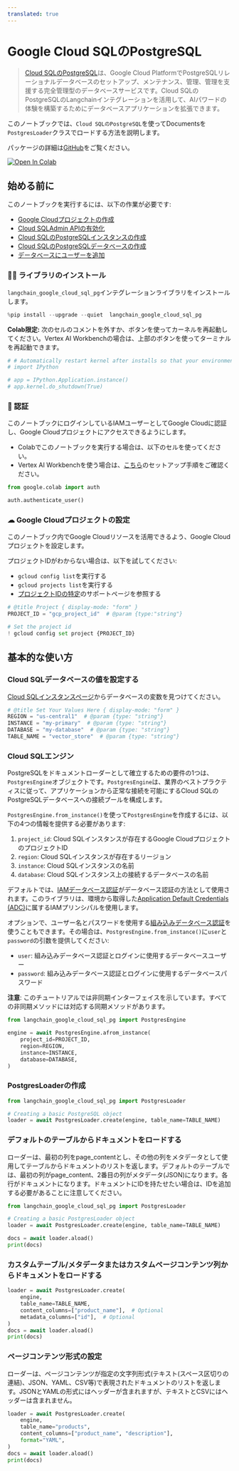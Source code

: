 ```yaml
---
translated: true
---
```


# Google Cloud SQLのPostgreSQL

> [Cloud SQLのPostgreSQL](https://cloud.google.com/sql/docs/postgres)は、Google Cloud PlatformでPostgreSQLリレーショナルデータベースのセットアップ、メンテナンス、管理、管理を支援する完全管理型のデータベースサービスです。Cloud SQLのPostgreSQLのLangchainインテグレーションを活用して、AIパワードの体験を構築するためにデータベースアプリケーションを拡張できます。

このノートブックでは、`Cloud SQLのPostgreSQL`を使ってDocumentsを`PostgresLoader`クラスでロードする方法を説明します。

パッケージの詳細は[GitHub](https://github.com/googleapis/langchain-google-cloud-sql-pg-python/)をご覧ください。

[![Open In Colab](https://colab.research.google.com/assets/colab-badge.svg)](https://colab.research.google.com/github/googleapis/langchain-google-cloud-sql-pg-python/blob/main/docs/document_loader.ipynb)

## 始める前に

このノートブックを実行するには、以下の作業が必要です:

 * [Google Cloudプロジェクトの作成](https://developers.google.com/workspace/guides/create-project)
 * [Cloud SQLAdmin APIの有効化](https://console.cloud.google.com/marketplace/product/google/sqladmin.googleapis.com)
 * [Cloud SQLのPostgreSQLインスタンスの作成](https://cloud.google.com/sql/docs/postgres/create-instance)
 * [Cloud SQLのPostgreSQLデータベースの作成](https://cloud.google.com/sql/docs/postgres/create-manage-databases)
 * [データベースにユーザーを追加](https://cloud.google.com/sql/docs/postgres/create-manage-users)

### 🦜🔗 ライブラリのインストール

`langchain_google_cloud_sql_pg`インテグレーションライブラリをインストールします。

```python
%pip install --upgrade --quiet  langchain_google_cloud_sql_pg
```

**Colab限定:** 次のセルのコメントを外すか、ボタンを使ってカーネルを再起動してください。Vertex AI Workbenchの場合は、上部のボタンを使ってターミナルを再起動できます。

```python
# # Automatically restart kernel after installs so that your environment can access the new packages
# import IPython

# app = IPython.Application.instance()
# app.kernel.do_shutdown(True)
```

### 🔐 認証

このノートブックにログインしているIAMユーザーとしてGoogle Cloudに認証し、Google Cloudプロジェクトにアクセスできるようにします。

* Colabでこのノートブックを実行する場合は、以下のセルを使ってください。
* Vertex AI Workbenchを使う場合は、[こちら](https://github.com/GoogleCloudPlatform/generative-ai/tree/main/setup-env)のセットアップ手順をご確認ください。

```python
from google.colab import auth

auth.authenticate_user()
```

### ☁ Google Cloudプロジェクトの設定

このノートブック内でGoogle Cloudリソースを活用できるよう、Google Cloudプロジェクトを設定します。

プロジェクトIDがわからない場合は、以下を試してください:

* `gcloud config list`を実行する
* `gcloud projects list`を実行する
* [プロジェクトIDの特定](https://support.google.com/googleapi/answer/7014113)のサポートページを参照する

```python
# @title Project { display-mode: "form" }
PROJECT_ID = "gcp_project_id"  # @param {type:"string"}

# Set the project id
! gcloud config set project {PROJECT_ID}
```

## 基本的な使い方

### Cloud SQLデータベースの値を設定する

[Cloud SQLインスタンスページ](https://console.cloud.google.com/sql/instances)からデータベースの変数を見つけてください。

```python
# @title Set Your Values Here { display-mode: "form" }
REGION = "us-central1"  # @param {type: "string"}
INSTANCE = "my-primary"  # @param {type: "string"}
DATABASE = "my-database"  # @param {type: "string"}
TABLE_NAME = "vector_store"  # @param {type: "string"}
```

### Cloud SQLエンジン

PostgreSQLをドキュメントローダーとして確立するための要件の1つは、`PostgresEngine`オブジェクトです。`PostgresEngine`は、業界のベストプラクティスに従って、アプリケーションから正常な接続を可能にするCloud SQLのPostgreSQLデータベースへの接続プールを構成します。

`PostgresEngine.from_instance()`を使って`PostgresEngine`を作成するには、以下の4つの情報を提供する必要があります:

1. `project_id`: Cloud SQLインスタンスが存在するGoogle CloudプロジェクトのプロジェクトID
1. `region`: Cloud SQLインスタンスが存在するリージョン
1. `instance`: Cloud SQLインスタンスの名前
1. `database`: Cloud SQLインスタンス上の接続するデータベースの名前

デフォルトでは、[IAMデータベース認証](https://cloud.google.com/sql/docs/postgres/iam-authentication)がデータベース認証の方法として使用されます。このライブラリは、環境から取得した[Application Default Credentials (ADC)](https://cloud.google.com/docs/authentication/application-default-credentials)に属するIAMプリンシパルを使用します。

オプションで、ユーザー名とパスワードを使用する[組み込みデータベース認証](https://cloud.google.com/sql/docs/postgres/users)を使うこともできます。その場合は、`PostgresEngine.from_instance()`に`user`と`password`の引数を提供してください:

* `user`: 組み込みデータベース認証とログインに使用するデータベースユーザー
* `password`: 組み込みデータベース認証とログインに使用するデータベースパスワード

**注意**: このチュートリアルでは非同期インターフェイスを示しています。すべての非同期メソッドには対応する同期メソッドがあります。

```python
from langchain_google_cloud_sql_pg import PostgresEngine

engine = await PostgresEngine.afrom_instance(
    project_id=PROJECT_ID,
    region=REGION,
    instance=INSTANCE,
    database=DATABASE,
)
```

### PostgresLoaderの作成

```python
from langchain_google_cloud_sql_pg import PostgresLoader

# Creating a basic PostgreSQL object
loader = await PostgresLoader.create(engine, table_name=TABLE_NAME)
```

### デフォルトのテーブルからドキュメントをロードする

ローダーは、最初の列をpage_contentとし、その他の列をメタデータとして使用してテーブルからドキュメントのリストを返します。デフォルトのテーブルでは、最初の列がpage_content、2番目の列がメタデータ(JSON)になります。各行がドキュメントになります。ドキュメントにIDを持たせたい場合は、IDを追加する必要があることに注意してください。

```python
from langchain_google_cloud_sql_pg import PostgresLoader

# Creating a basic PostgresLoader object
loader = await PostgresLoader.create(engine, table_name=TABLE_NAME)

docs = await loader.aload()
print(docs)
```

### カスタムテーブル/メタデータまたはカスタムページコンテンツ列からドキュメントをロードする

```python
loader = await PostgresLoader.create(
    engine,
    table_name=TABLE_NAME,
    content_columns=["product_name"],  # Optional
    metadata_columns=["id"],  # Optional
)
docs = await loader.aload()
print(docs)
```

### ページコンテンツ形式の設定

ローダーは、ページコンテンツが指定の文字列形式(テキスト(スペース区切りの連結)、JSON、YAML、CSV等)で表現されたドキュメントのリストを返します。JSONとYAMLの形式にはヘッダーが含まれますが、テキストとCSVにはヘッダーは含まれません。

```python
loader = await PostgresLoader.create(
    engine,
    table_name="products",
    content_columns=["product_name", "description"],
    format="YAML",
)
docs = await loader.aload()
print(docs)
```
